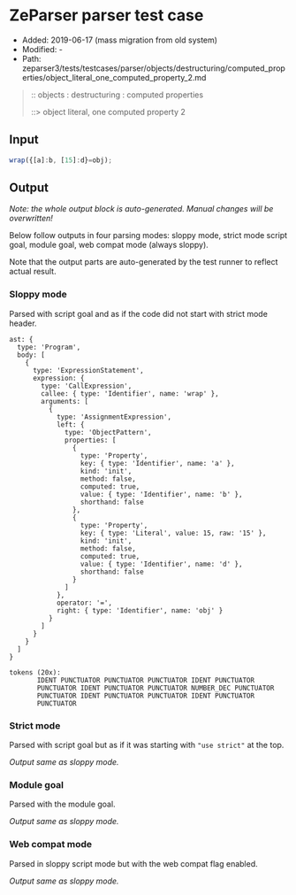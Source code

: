 # ZeParser parser test case

- Added: 2019-06-17 (mass migration from old system)
- Modified: -
- Path: zeparser3/tests/testcases/parser/objects/destructuring/computed_properties/object_literal_one_computed_property_2.md

> :: objects : destructuring : computed properties
>
> ::> object literal, one computed property 2

## Input

`````js
wrap({[a]:b, [15]:d}=obj);
`````

## Output

_Note: the whole output block is auto-generated. Manual changes will be overwritten!_

Below follow outputs in four parsing modes: sloppy mode, strict mode script goal, module goal, web compat mode (always sloppy).

Note that the output parts are auto-generated by the test runner to reflect actual result.

### Sloppy mode

Parsed with script goal and as if the code did not start with strict mode header.

`````
ast: {
  type: 'Program',
  body: [
    {
      type: 'ExpressionStatement',
      expression: {
        type: 'CallExpression',
        callee: { type: 'Identifier', name: 'wrap' },
        arguments: [
          {
            type: 'AssignmentExpression',
            left: {
              type: 'ObjectPattern',
              properties: [
                {
                  type: 'Property',
                  key: { type: 'Identifier', name: 'a' },
                  kind: 'init',
                  method: false,
                  computed: true,
                  value: { type: 'Identifier', name: 'b' },
                  shorthand: false
                },
                {
                  type: 'Property',
                  key: { type: 'Literal', value: 15, raw: '15' },
                  kind: 'init',
                  method: false,
                  computed: true,
                  value: { type: 'Identifier', name: 'd' },
                  shorthand: false
                }
              ]
            },
            operator: '=',
            right: { type: 'Identifier', name: 'obj' }
          }
        ]
      }
    }
  ]
}

tokens (20x):
       IDENT PUNCTUATOR PUNCTUATOR PUNCTUATOR IDENT PUNCTUATOR
       PUNCTUATOR IDENT PUNCTUATOR PUNCTUATOR NUMBER_DEC PUNCTUATOR
       PUNCTUATOR IDENT PUNCTUATOR PUNCTUATOR IDENT PUNCTUATOR
       PUNCTUATOR
`````

### Strict mode

Parsed with script goal but as if it was starting with `"use strict"` at the top.

_Output same as sloppy mode._

### Module goal

Parsed with the module goal.

_Output same as sloppy mode._

### Web compat mode

Parsed in sloppy script mode but with the web compat flag enabled.

_Output same as sloppy mode._
